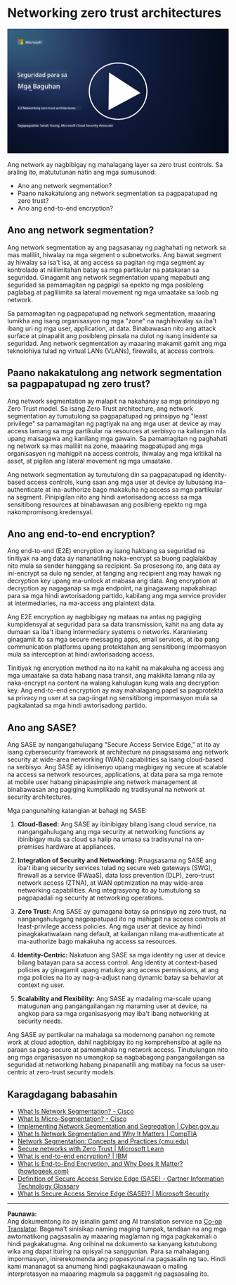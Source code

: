 <!--
CO_OP_TRANSLATOR_METADATA:
{
  "original_hash": "680d6e14d9d33fc471c22f44679713f8",
  "translation_date": "2025-09-04T00:40:09+00:00",
  "source_file": "3.2 Networking zero trust architecture.md",
  "language_code": "tl"
}
-->
# Networking zero trust architectures

[![Watch the video](../../translated_images/3-2_placeholder.b52521a0e93e0e122f19dfbd676c836d3d527c6de1bb28fd7643aa518eae6631.tl.png)](https://learn-video.azurefd.net/vod/player?id=9f425fdb-1c53-4e67-b550-68bdac35df45)

Ang network ay nagbibigay ng mahalagang layer sa zero trust controls. Sa araling ito, matututunan natin ang mga sumusunod:

 - Ano ang network segmentation? 
 - Paano nakakatulong ang network segmentation sa pagpapatupad ng zero trust? 
 - Ano ang end-to-end encryption?

## Ano ang network segmentation?

Ang network segmentation ay ang pagsasanay ng paghahati ng network sa mas maliliit, hiwalay na mga segment o subnetworks. Ang bawat segment ay hiwalay sa isa't isa, at ang access sa pagitan ng mga segment ay kontrolado at nililimitahan batay sa mga partikular na patakaran sa seguridad. Ginagamit ang network segmentation upang mapabuti ang seguridad sa pamamagitan ng pagpigil sa epekto ng mga posibleng paglabag at paglilimita sa lateral movement ng mga umaatake sa loob ng network.

Sa pamamagitan ng pagpapatupad ng network segmentation, maaaring lumikha ang isang organisasyon ng mga "zone" na naghihiwalay sa iba't ibang uri ng mga user, application, at data. Binabawasan nito ang attack surface at pinapaliit ang posibleng pinsala na dulot ng isang insidente sa seguridad. Ang network segmentation ay maaaring makamit gamit ang mga teknolohiya tulad ng virtual LANs (VLANs), firewalls, at access controls.

## Paano nakakatulong ang network segmentation sa pagpapatupad ng zero trust?

Ang network segmentation ay malapit na nakahanay sa mga prinsipyo ng Zero Trust model. Sa isang Zero Trust architecture, ang network segmentation ay tumutulong sa pagpapatupad ng prinsipyo ng "least privilege" sa pamamagitan ng pagtiyak na ang mga user at device ay may access lamang sa mga partikular na resources at serbisyo na kailangan nila upang maisagawa ang kanilang mga gawain. Sa pamamagitan ng paghahati ng network sa mas maliliit na zone, maaaring magpatupad ang mga organisasyon ng mahigpit na access controls, ihiwalay ang mga kritikal na asset, at pigilan ang lateral movement ng mga umaatake.

Ang network segmentation ay tumutulong din sa pagpapatupad ng identity-based access controls, kung saan ang mga user at device ay lubusang ina-authenticate at ina-authorize bago makakuha ng access sa mga partikular na segment. Pinipigilan nito ang hindi awtorisadong access sa mga sensitibong resources at binabawasan ang posibleng epekto ng mga nakompromisong kredensyal.

## Ano ang end-to-end encryption?

Ang end-to-end (E2E) encryption ay isang hakbang sa seguridad na tinitiyak na ang data ay nananatiling naka-encrypt sa buong paglalakbay nito mula sa sender hanggang sa recipient. Sa prosesong ito, ang data ay ini-encrypt sa dulo ng sender, at tanging ang recipient ang may hawak ng decryption key upang ma-unlock at mabasa ang data. Ang encryption at decryption ay nagaganap sa mga endpoint, na ginagawang napakahirap para sa mga hindi awtorisadong partido, kabilang ang mga service provider at intermediaries, na ma-access ang plaintext data.

Ang E2E encryption ay nagbibigay ng mataas na antas ng pagiging kumpidensyal at seguridad para sa data transmission, kahit na ang data ay dumaan sa iba't ibang intermediary systems o networks. Karaniwang ginagamit ito sa mga secure messaging apps, email services, at iba pang communication platforms upang protektahan ang sensitibong impormasyon mula sa interception at hindi awtorisadong access.

Tinitiyak ng encryption method na ito na kahit na makakuha ng access ang mga umaatake sa data habang nasa transit, ang makikita lamang nila ay naka-encrypt na content na walang kahulugan kung wala ang decryption key. Ang end-to-end encryption ay may mahalagang papel sa pagprotekta sa privacy ng user at sa pag-iingat ng sensitibong impormasyon mula sa pagkalantad sa mga hindi awtorisadong partido.

## Ano ang SASE?

Ang SASE ay nangangahulugang "Secure Access Service Edge," at ito ay isang cybersecurity framework at architecture na pinagsasama ang network security at wide-area networking (WAN) capabilities sa isang cloud-based na serbisyo. Ang SASE ay idinisenyo upang magbigay ng secure at scalable na access sa network resources, applications, at data para sa mga remote at mobile user habang pinapasimple ang network management at binabawasan ang pagiging kumplikado ng tradisyunal na network at security architectures.

Mga pangunahing katangian at bahagi ng SASE:

1.  **Cloud-Based:** Ang SASE ay ibinibigay bilang isang cloud service, na nangangahulugang ang mga security at networking functions ay ibinibigay mula sa cloud sa halip na umasa sa tradisyunal na on-premises hardware at appliances.
    
2.  **Integration of Security and Networking:** Pinagsasama ng SASE ang iba't ibang security services tulad ng secure web gateways (SWG), firewall as a service (FWaaS), data loss prevention (DLP), zero-trust network access (ZTNA), at WAN optimization na may wide-area networking capabilities. Ang integrasyong ito ay tumutulong sa pagpapadali ng security at networking operations.
    
3.  **Zero Trust:** Ang SASE ay gumagana batay sa prinsipyo ng zero trust, na nangangahulugang nagpapatupad ito ng mahigpit na access controls at least-privilege access policies. Ang mga user at device ay hindi pinagkakatiwalaan nang default, at kailangan nilang ma-authenticate at ma-authorize bago makakuha ng access sa resources.
    
4.  **Identity-Centric:** Nakatuon ang SASE sa mga identity ng user at device bilang batayan para sa access control. Ang identity at context-based policies ay ginagamit upang matukoy ang access permissions, at ang mga policies na ito ay nag-a-adjust nang dynamic batay sa behavior at context ng user.
    
5.  **Scalability and Flexibility:** Ang SASE ay madaling ma-scale upang matugunan ang pangangailangan ng maraming user at device, na angkop para sa mga organisasyong may iba't ibang networking at security needs.
   

Ang SASE ay partikular na mahalaga sa modernong panahon ng remote work at cloud adoption, dahil nagbibigay ito ng komprehensibo at agile na paraan sa pag-secure at pamamahala ng network access. Tinutulungan nito ang mga organisasyon na umangkop sa nagbabagong pangangailangan sa seguridad at networking habang pinapanatili ang matibay na focus sa user-centric at zero-trust security models.

## Karagdagang babasahin

- [What Is Network Segmentation? - Cisco](https://www.cisco.com/c/en/us/products/security/what-is-network-segmentation.html#~benefits)
- [What Is Micro-Segmentation? - Cisco](https://www.cisco.com/c/en/us/products/security/what-is-microsegmentation.html)
- [Implementing Network Segmentation and Segregation | Cyber.gov.au](https://www.cyber.gov.au/resources-business-and-government/maintaining-devices-and-systems/system-hardening-and-administration/network-hardening/implementing-network-segmentation-and-segregation)
- [What Is Network Segmentation and Why It Matters | CompTIA](https://www.comptia.org/blog/security-awareness-training-network-segmentation)
- [Network Segmentation: Concepts and Practices (cmu.edu)](https://insights.sei.cmu.edu/blog/network-segmentation-concepts-and-practices/)
- [Secure networks with Zero Trust | Microsoft Learn](https://learn.microsoft.com/security/zero-trust/deploy/networks?WT.mc_id=academic-96948-sayoung)
- [What is end-to-end encryption? | IBM](https://www.ibm.com/topics/end-to-end-encryption)
- [What Is End-to-End Encryption, and Why Does It Matter? (howtogeek.com)](https://www.howtogeek.com/711656/what-is-end-to-end-encryption-and-why-does-it-matter/)
- [Definition of Secure Access Service Edge (SASE) - Gartner Information Technology Glossary](https://www.gartner.com/en/information-technology/glossary/secure-access-service-edge-sase)
- [What Is Secure Access Service Edge (SASE)? | Microsoft Security](https://www.microsoft.com/security/business/security-101/what-is-sase?WT.mc_id=academic-96948-sayoung)

---

**Paunawa**:  
Ang dokumentong ito ay isinalin gamit ang AI translation service na [Co-op Translator](https://github.com/Azure/co-op-translator). Bagama't sinisikap naming maging tumpak, tandaan na ang mga awtomatikong pagsasalin ay maaaring maglaman ng mga pagkakamali o hindi pagkakatugma. Ang orihinal na dokumento sa kanyang katutubong wika ang dapat ituring na opisyal na sanggunian. Para sa mahalagang impormasyon, inirerekomenda ang propesyonal na pagsasalin ng tao. Hindi kami mananagot sa anumang hindi pagkakaunawaan o maling interpretasyon na maaaring magmula sa paggamit ng pagsasaling ito.